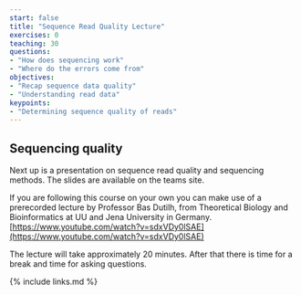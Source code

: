 ```yaml
---
start: false
title: "Sequence Read Quality Lecture"
exercises: 0
teaching: 30
questions:
- "How does sequencing work"
- "Where do the errors come from"
objectives:
- "Recap sequence data quality"
- "Understanding read data"
keypoints:
- "Determining sequence quality of reads"
---
```


## Sequencing quality

Next up is a presentation on sequence read quality and sequencing methods. The slides are available on the teams site.

If you are following this course on your own you can make use of a prerecorded lecture by Professor Bas Dutilh, from Theoretical Biology and Bioinformatics at UU and Jena University in Germany. [https://www.youtube.com/watch?v=sdxVDy0lSAE](https://www.youtube.com/watch?v=sdxVDy0lSAE)

The lecture will take approximately 20 minutes. After that there is time for a break and time for asking questions.




{% include links.md %}
